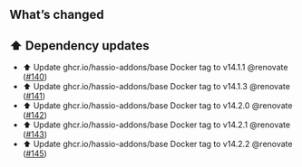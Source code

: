 ## What’s changed

## ⬆️ Dependency updates

- ⬆️ Update ghcr.io/hassio-addons/base Docker tag to v14.1.1 @renovate ([#140](https://github.com/hassio-addons/addon-chrony/pull/140))
- ⬆️ Update ghcr.io/hassio-addons/base Docker tag to v14.1.3 @renovate ([#141](https://github.com/hassio-addons/addon-chrony/pull/141))
- ⬆️ Update ghcr.io/hassio-addons/base Docker tag to v14.2.0 @renovate ([#142](https://github.com/hassio-addons/addon-chrony/pull/142))
- ⬆️ Update ghcr.io/hassio-addons/base Docker tag to v14.2.1 @renovate ([#143](https://github.com/hassio-addons/addon-chrony/pull/143))
- ⬆️ Update ghcr.io/hassio-addons/base Docker tag to v14.2.2 @renovate ([#145](https://github.com/hassio-addons/addon-chrony/pull/145))
